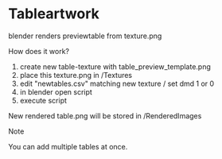 # Tableartwork
blender renders previewtable from texture.png

How does it work?

1) create new table-texture with table_preview_template.png
2) place this texture.png in /Textures
3) edit "newtables.csv" matching new texture / set dmd 1 or 0
4) in blender open script
5) execute script

New rendered table.png will be stored in /RenderedImages

> [!NOTE]
> You can add multiple tables at once.
